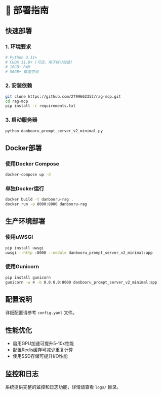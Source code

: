 # 🚀 部署指南

## 快速部署

### 1. 环境要求
```bash
# Python 3.11+
# CUDA 11.8+ (可选，用于GPU加速)
# 16GB+ RAM
# 50GB+ 磁盘空间
```

### 2. 安装依赖
```bash
git clone https://github.com/2799662352/rag-mcp.git
cd rag-mcp
pip install -r requirements.txt
```

### 3. 启动服务器
```bash
python danbooru_prompt_server_v2_minimal.py
```

## Docker部署

### 使用Docker Compose
```bash
docker-compose up -d
```

### 单独Docker运行
```bash
docker build -t danbooru-rag .
docker run -p 8000:8000 danbooru-rag
```

## 生产环境部署

### 使用uWSGI
```bash
pip install uwsgi
uwsgi --http :8000 --module danbooru_prompt_server_v2_minimal:app
```

### 使用Gunicorn
```bash
pip install gunicorn
gunicorn -w 4 -b 0.0.0.0:8000 danbooru_prompt_server_v2_minimal:app
```

## 配置说明

详细配置请参考 `config.yaml` 文件。

## 性能优化

- 启用GPU加速可提升5-10x性能
- 配置Redis缓存可减少重复计算
- 使用SSD存储可提升I/O性能

## 监控和日志

系统提供完整的监控和日志功能，详情请查看 `logs/` 目录。